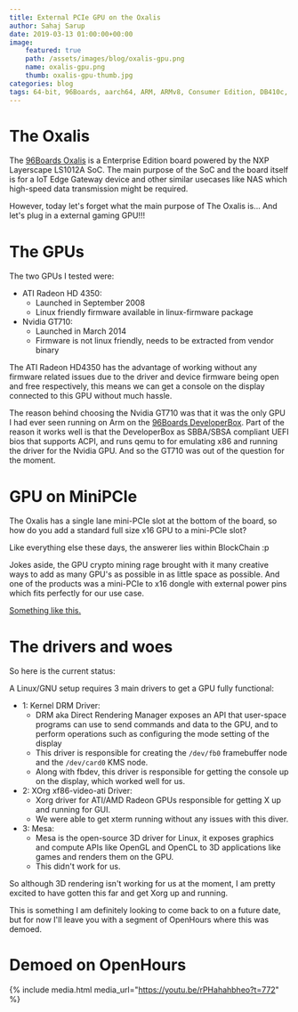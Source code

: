 ```yaml
---
title: External PCIe GPU on the Oxalis
author: Sahaj Sarup
date: 2019-03-13 01:00:00+00:00
image:
    featured: true
    path: /assets/images/blog/oxalis-gpu.png
    name: oxalis-gpu.png
    thumb: oxalis-gpu-thumb.jpg
categories: blog
tags: 64-bit, 96Boards, aarch64, ARM, ARMv8, Consumer Edition, DB410c, dragonboard410c, Linaro, Linux, fedora, arm64, aarch64, rock960, FPGA, raspberry pi, arduino, shild, hat
---
```


# The Oxalis

The [96Boards Oxalis](/product/oxalis/) is a Enterprise Edition board powered by the NXP Layerscape LS1012A SoC.
The main purpose of the SoC and the board itself is for a IoT Edge Gateway device and other similar usecases like NAS which high-speed data transmission might be required.

However, today let's forget what the main purpose of The Oxalis is... And let's plug in a external gaming GPU!!!

# The GPUs

The two GPUs I tested were:
- ATI Radeon HD 4350:
    - Launched in September 2008
    - Linux friendly firmware available in linux-firmware package
- Nvidia GT710:
    - Launched in March 2014
    - Firmware is not linux friendly, needs to be extracted from vendor binary

The ATI Radeon HD4350 has the advantage of working without any firmware related issues due to the driver and device firmware being open and free respectively, this means we can get a console on the display connected to this GPU without much hassle.

The reason behind choosing the Nvidia GT710 was that it was the only GPU I had ever seen running on Arm on the [96Boards DeveloperBox](/product/developerbox/). Part of the reason it works well is that the DeveloperBox as SBBA/SBSA compliant UEFI bios that supports ACPI, and runs qemu to for emulating x86 and running the driver for the Nvidia GPU. And so the GT710 was out of the question for the moment.

# GPU on MiniPCIe

The Oxalis has a single lane mini-PCIe slot at the bottom of the board, so how do you add a standard full size x16 GPU to a mini-PCIe slot?

Like everything else these days, the answerer lies within BlockChain :p

Jokes aside, the GPU crypto mining rage brought with it many creative ways to add as many GPU's as possible in as little space as possible. And one of the products was a mini-PCIe to x16 dongle with external power pins which fits perfectly for our use case.

[Something like this.](https://www.newegg.com/Product/Product.aspx?Item=17Z-0007-003E6)

# The drivers and woes

So here is the current status:

A Linux/GNU setup requires 3 main drivers to get a GPU fully functional:
- 1: Kernel DRM Driver:
    - DRM aka Direct Rendering Manager  exposes an API that user-space programs can use to send commands and data to the GPU, and to perform operations such as configuring the mode setting of the display
    - This driver is responsible for creating the `/dev/fb0` framebuffer node and the `/dev/card0` KMS node.
    - Along with fbdev, this driver is responsible for getting the console up on the display, which worked well for us.
- 2: XOrg xf86-video-ati Driver:
    - Xorg driver for ATI/AMD Radeon GPUs responsible for getting X up and running for GUI.
    - We were able to get xterm running without any issues with this diver.
- 3: Mesa:
    - Mesa is the open-source 3D driver for Linux, it exposes graphics and compute APIs like OpenGL and OpenCL to 3D applications like games and renders them on the GPU.
    - This didn't work for us.

So although 3D rendering isn't working for us at the moment, I am pretty excited to have gotten this far and get Xorg up and running.

This is something I am definitely looking to come back to on a future date, but for now I'll leave you with a segment of OpenHours where this was demoed.

# Demoed on OpenHours

{% include media.html media_url="https://youtu.be/rPHahahbheo?t=772" %}
